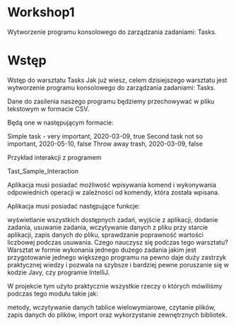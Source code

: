 # Workshop1
Wytworzenie programu konsolowego do zarządzania zadaniami: Tasks.
# Wstęp
Wstęp do warsztatu Tasks
Jak już wiesz, celem dzisiejszego warsztatu jest wytworzenie programu konsolowego do zarządzania zadaniami: Tasks.

Dane do zasilenia naszego programu będziemy przechowywać w pliku tekstowym w formacie CSV.

Będą one w następującym formacie:

Simple task - very important, 2020-03-09, true
Second task not so important, 2020-05-10, false
Throw away trash, 2020-03-09, false

Przykład interakcji z programem

Tast_Sample_Interaction

Aplikacja musi posiadać możliwość wpisywania komend i wykonywania odpowiednich operacji w zależności od komendy, która została wpisana.

Aplikacja musi posiadać następujące funkcje:

wyświetlanie wszystkich dostępnych zadań,
wyjście z aplikacji,
dodanie zadania,
usuwanie zadania,
wczytywanie danych z pliku przy starcie aplikacji,
zapis danych do pliku,
sprawdzanie poprawność wartości liczbowej podczas usuwania.
Czego nauczysz się podczas tego warsztatu?
Warsztat w formie wykonania jednego dużego zadania jakim jest przygotowanie jednego większego programu na pewno daje duży zastrzyk praktycznej wiedzy i pozwala na szybsze i bardziej pewne poruszanie się w kodzie Javy, czy programie IntelliJ.

W projekcie tym użyto praktycznie wszystkie rzeczy o których mówiliśmy podczas tego modułu takie jak:

metody,
wczytywanie danych
tablice wielowymiarowe,
czytanie plików,
zapis danych do plików,
import oraz wykorzystanie zewnętrznych bibliotek.

